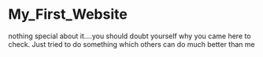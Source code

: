 # My_First_Website
nothing special about it....you should doubt yourself why you came here to check.
Just tried to do something which others can do much better than me
